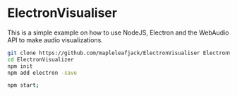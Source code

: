 # ElectronVisualiser


This is a simple example on how to use NodeJS, Electron and the WebAudio API to make audio visualizations.

```bash
git clone https://github.com/mapleleafjack/ElectronVisualiser ElectronVisualizer
cd ElectronVisualizer
npm init
npm add electron -save
```

```bash
npm start;
```
